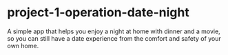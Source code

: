 # project-1-operation-date-night
A simple app that helps you enjoy a night at home with dinner and a movie, so you can still have a date experience from the comfort and safety of your own home. 


